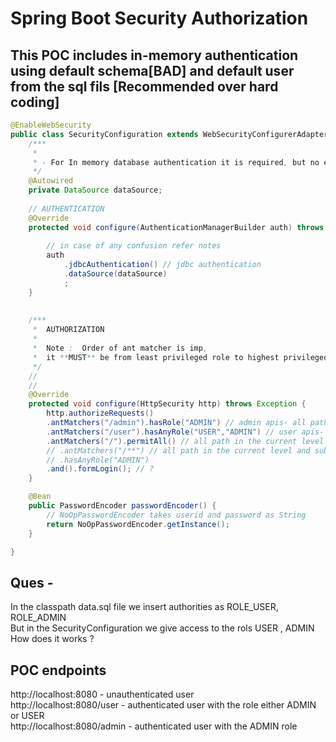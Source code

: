 # Spring Boot Security Authorization

## This POC includes in-memory authentication using default schema[BAD] and default user from the sql fils [Recommended over hard coding]

```java
@EnableWebSecurity
public class SecurityConfiguration extends WebSecurityConfigurerAdapter {
	/***
	 * 
	 * - For In memory database authentication it is required, but no external configuration required
	 */
	@Autowired
	private DataSource dataSource;
	
	// AUTHENTICATION
	@Override
	protected void configure(AuthenticationManagerBuilder auth) throws Exception {
		
		// in case of any confusion refer notes
		auth
			.jdbcAuthentication() // jdbc authentication
			.dataSource(dataSource)
			;
	}
	
	
	/***
	 *  AUTHORIZATION
	 *  
	 *  Note :  Order of ant matcher is imp, 
	 *  it **MUST** be from least privileged role to highest privileged role 
	 */
	// 
	// 
	@Override
	protected void configure(HttpSecurity http) throws Exception {
		http.authorizeRequests()
		.antMatchers("/admin").hasRole("ADMIN") // admin apis- all path in the current level for ADMIN role user
		.antMatchers("/user").hasAnyRole("USER","ADMIN") // user apis- all path in the current level for USER and ADMIN role user
		.antMatchers("/").permitAll() // all path in the current level of any role
		// .antMatchers("/**") // all path in the current level and sub path
		// .hasAnyRole("ADMIN")
		.and().formLogin(); // ?
	}

	@Bean
	public PasswordEncoder passwordEncoder() {
		// NoOpPasswordEncoder takes userid and password as String
		return NoOpPasswordEncoder.getInstance();
	}

}

```

## Ques - 
In the classpath data.sql file we insert authorities as ROLE_USER, ROLE_ADMIN <br />
But in the SecurityConfiguration we give access to the rols USER , ADMIN <by />
How does it works ?

## POC endpoints
http://localhost:8080 - unauthenticated user<br />
http://localhost:8080/user - authenticated user with the role either ADMIN or USER <br />
http://localhost:8080/admin - authenticated user with the ADMIN role <br />

